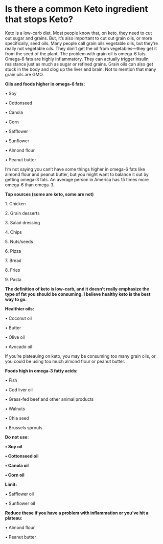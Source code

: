 # Is there a common Keto ingredient that stops Keto?

Keto is a low-carb diet. Most people know that, on keto, they need to cut out sugar and grains. But, it’s also important to cut out grain oils, or more specifically, seed oils. Many people call grain oils vegetable oils, but they’re really not vegetable oils. They don’t get the oil from vegetables—they get it from the seed of the plant. The problem with grain oil is omega-6 fats. Omega-6 fats are highly inflammatory. They can actually trigger insulin resistance just as much as sugar or refined grains. Grain oils can also get stuck in the body and clog up the liver and brain. Not to mention that many grain oils are GMO.

**Oils and foods higher in omega-6 fats:**

• Soy

• Cottonseed

• Canola

• Corn

• Safflower

• Sunflower

• Almond flour

• Peanut butter

I’m not saying you can’t have some things higher in omega-6 fats like almond flour and peanut butter, but you might want to balance it out by getting omega-3 fats. An average person in America has 15 times more omega-6 than omega-3.

**Top sources (some are keto, some are not)**

1\. Chicken

2\. Grain desserts

3\. Salad dressing

4\. Chips

5\. Nuts/seeds

6\. Pizza

7\. Bread

8\. Fries

9\. Pasta

**The definition of keto is low-carb, and it doesn’t really emphasize the type of fat you should be consuming. I believe healthy keto is the best way to go.**

**Healthier oils:**

• Coconut oil

• Butter

• Olive oil

• Avocado oil

If you’re plateauing on keto, you may be consuming too many grain oils, or you could be using too much almond flour or peanut butter.

**Foods high in omega-3 fatty acids:**

• Fish

• Cod liver oil

• Grass-fed beef and other animal products

• Walnuts

• Chia seed

• Brussels sprouts

**Do not use:**

**• Soy oil**

**• Cottonseed oil**

**• Canola oil**

**• Corn oil**

**Limit:**

• Safflower oil

• Sunflower oil

**Reduce these if you have a problem with inflammation or you’ve hit a plateau:**

• Almond flour

• Peanut butter